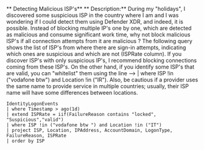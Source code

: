 ** Detecting Malicious ISP's**
** Description:** During my  "holidays", I discovered some suspicious ISP in the country where I am and I was wondering if I could detect them using Defender XDR, and indeed, it is possible.
Instead of blocking multiple IP's one by one, which are detected as malicious and consume significant work time, why not block malicious ISP's if all connection attempts from it are malicious ? 
The following query shows the list of ISP's from where there are sign-in attempts, indicating which ones are suspicious and which are not (ISPRate column).
If you discover ISP's with only suspicious IP's, I recommend blocking connections coming from these ISP's.
On the other hand, if you identify some ISP's that are valid, you can "whitelist" them using the line --> | where ISP !in ("vodafone btw") and Location !in ("IR").
Also, be cautious if a provider uses the same name to provide service in multiple countries; usually, their ISP name will have some differences between locations.

```
IdentityLogonEvents
| where Timestamp > ago(1d)
| extend ISPRate = iif(FailureReason contains "locked", "Suspicious","valid")
| where ISP !in ("vodafone btw ") and Location !in ("IT")
| project ISP, Location, IPAddress, AccountDomain, LogonType, FailureReason, ISPRate
| order by ISP
```
